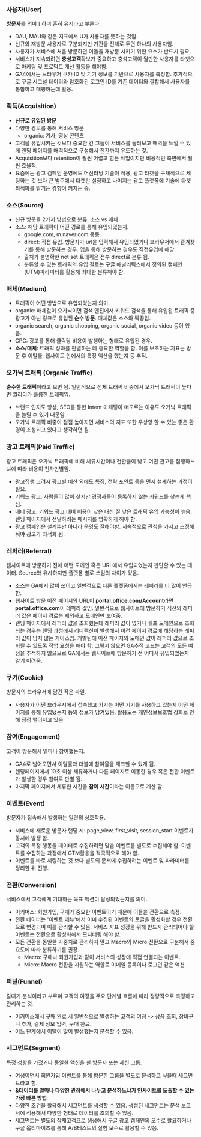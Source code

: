 ### 사용자(User)
**방문자**를 의미ㅣ하며 흔히 유저라고 부른다.
- DAU, MAU와 같은 지표에서 U가 사용자를 뜻하는 것임.
- 신규와 재방문 사용자로 구분되지만 기간을 전체로 두면 하나의 사용자임.
- 사용자가 서비스에 처음 방문하면 이들을 재방문 시키기 위한 요소가 반드시 필요.
- 서비스가 지속되려면 **충성고객**확보가 중요하고 충석고객이 될만한 사용자를 타겟으로 마케팅 및 프로덕트 개선 활동을 해야함.
- GA4에서는 브라우저 쿠카 ID 및 기기 정보를 기반으로 사용자를 측정함. 추가적으로 구글 시그널 데이터와 암호화된 로그인 ID를 기존 데이터와 결합해서 사용자를 통합하고 매핑하는데 활용.


### 획득(Acquisition)
- **신규로 유입된 방문**
- 다양한 경로를 통해 서비스 방문
  - organic: 기사, 영상 콘텐츠
- 고객을 유입시키는 것보다 중요한 건 그들이 서비스를 둘러보고 매력을 느낄 수 있게 랜딩 페이지를 매력적으로 구성해서 전환까지 유도하는 것.
- Acquisition보다 retention이 훨씬 어렵고 힘든 작업이지만 비용적인 측면에서 훨씬 효율적.
- 요즘에는 광고 캠페인 운영에도 머신러닝 기술이 적용, 광고 타겟을 구체적으로 세팅하는 것 보다 큰 범주에서 타겟만 설정하고 나머지는 광고 플랫폼에 기술에 타겟 최적화를 맡기는 경향이 커지는 중.


### 소스(Source)
- 신규 방문을 2가지 방법으로 분류: 소스 vs 매체
- 소스: 해당 트래픽이 어떤 경로를 통해 유입되었는지.
  - google.com, m.naver.com 등등.
  - direct: 직접 유입. 방문자가 url을 입력해서 유입되었거나 브라우저에서 즐겨찾기를 통해 방문하는 경우. 앱을 통해 방문하는 경우도 직접유입에 해당.
  - 출처가 불명확한 not set 트래픽은 전부 direct로 분류 됨.
  - 분류할 수 있는 트래픽의 유입 결로는 구글 애널리틱스에서 정의된 캠페인(UTM)파라미터를 활용해 최대한 분류해야 함.


### 매체(Medium)
- 트래픽이 어떤 방법으로 유입되었는지 의미.
- organic: 매체값이 오가닉이면 검색 엔진에서 키워드 검색을 통해 유입된 트래픽 중 광고가 아닌 링크로 유입된 **순수 방문**. 매체값은 소스와 짝꿍임.
- organic search, organic shopping, organic social, organic video 등이 있음.
- CPC: 광고를 통해 클릭당 비용이 발생하는 형태로 유입된 경우.
- **소스/매체**: 트래픽 성과를 판별하는 데 중요한 역할을 함. 이를 보조하는 지표는 방문 후 이탈률, 웹사이트 안에서의 특정 액션을 했는지 등 추적.


### 오가닉 트래픽 (Organic Traffic)
**순수한 트래픽**이라고 보면 됨. 일반적으로 전체 트래픽 비중에서 오가닉 트래픽이 높다면 퀄리티가 훌륭한 트래픽임.
- 브랜드 인지도 향상, SEO를 통한 Intent 마케팅이 떠오르는 이유도 오가닉 트래픽을 늘릴 수 있기 때문임.
- 오가닉 트래픽 비중이 점점 높아지면 서비스의 지표 또한 우상향 할 수 있는 좋은 환경이 조성되고 있다고 생각하면 됨.


### 광고 트래픽(Paid Traffic)
광고 트래픽은 오가닉 트래픽에 비해 체류시간이나 전환률이 낮고 어떤 관고를 집행하느냐에 따라 비용이 천차만별임.
- 광고집행 고려시 광고별 예산 외에도 특징, 전략 포인트 등을 먼저 설계하는 과정이 필요.
- 키워드 광고: 사람들이 많이 찾지만 경쟁사들이 등록하지 않는 키워드를 찾는게 핵심.
- 배너 광고: 키워드 광고 대비 비용이 낮은 대신 질 낮은 트래픽 유입 가능성이 높음. 렌딩 페이지에서 전달하려는 메시지를 명확하게 해야 함.
- 광고 캠페인은 설계뿐만 아니라 운영도 잘해야함. 지속적으로 관심을 가지고 조정해줘야 광고가 최적화 됨.


 ### 레퍼러(Referral)
웹사이트에 방문하기 전에 어떤 도메인 혹은 URL에서 유입되었는지 판단할 수 있는 데이터. Source와 유사하지만 플랫폼 별로 쓰임의 차이가 있음.
- 소스는 GA에서 많이 쓰이고 일반적으로 다른 플랫폼에서는 레퍼러를 더 많이 언급함.
- 웹사이트 방문 이전 페이지의 URL이 **portal.office.com/Account**라면 **portal.office.com**이 레퍼러 값임. 일반적으로 웹사이트에 방문하기 직전의 레퍼러 값은 페이지 경로는 제외하고 도메인만 보여줌.
- 랜딩 페이지에서 레퍼러 값을 조회했는데 레퍼러 값이 없거나 셀프 도메인으로 조회되는 경우는 랜딩 과정에서 리디렉션이 발생해서 이전 페이지 경로에 해당하는 레퍼러 값이 남지 않는 케이스임. 개발팀에 이전 페이지의 도메인 값이 레퍼러 값으로 조회될 수 있도록 작업 요청을 해야 함. 그렇지 않으면 GA추적 코드는 고객의 모든 여정을 추적하지 않으므로 GA에서는 웹사이트에 방문하기 전 어디서 유입되었는지 알기 어려움.


### 쿠키(Cookie)
방문자의 브라우저에 담긴 작은 파일.
- 사용자가 어떤 브라우저에서 접속했고 기기는 어떤 기기를 사용하고 있는지 어떤 페이지를 통해 유입됐는지 등의 정보가 담겨있음. 활용도는 개인정보보호법 강화로 인해 점점 떨어지고 있음.


### 참여(Engagement)
고객이 방문해서 얼마나 참여했는지.
- GA4로 넘어오면서 이탈률과 더불에 참여율을 체크할 수 있게 됨.
- 렌딩페이지에서 10초 이상 체류하거나 다른 페이지로 이동한 경우 혹은 전환 이벤트가 발생한 경우 참여로 판별 됨.
- 마지막 페이지에서 체류한 시간을 **참여 시간**이라는 이름으로 계산 함.


### 이벤트(Event)
방문자가 접속해서 발생하는 일련의 상호작용.
- 서비스에 새로운 방문자 랜딩 시: page_view, first_visit, session_start 이벤트가 동시에 발생 함.
- 고객의 특정 행동을 데이터로 수집하려면 맞춤 이벤트를 별도로 수집해야 함. 이벤트를 수집하는 과정에서 GTM활용을 적극적으로 해야 함.
- 이벤트를 바로 세팅하는 것 보다 별도의 문서에 수집하려는 이벤트 및 파라미터를 정리한 뒤 진행.


### 전환(Conversion)
서비스에서 고객에게 기대하는 목표 액션이 달성되었는지를 의미.
- 이커머스: 회원가입, 구매가 중요한 이벤트이기 때문에 이들을 전환으로 측정.
- 전환 데이터는 '이벤트 메뉴'에서 이미 수집된 이벤트의 토글을 활성화할 경우 전환으로 변경되며 이를 관리할 수 있음. 서비스 지표 성장을 위해 반드시 관리되어야 할 이벤트는 전환으로 활성화해서 모니터링 해야 함.
- 모든 전환을 동일한 가중치로 관리하지 말고 Macro와 Micro 전환으로 구분해서 중요도에 따라 분류하기를 권장.
  - Macro: 구매나 회원가입과 같이 서비스의 성장에 직접 연결되는 이벤트.
  - Micro: Macro 전환을 지원하는 역할로 이메일 등록이나 로그인 같은 액션.


### 퍼널(Funnel)
갈때기 분석이라고 부르며 고객의 여정을 주요 단계별 흐름에 따라 정량적으로 측정하고 관리하는 것.
- 이커머스에서 구매 완료 시 일반적으로 발생하는 고객의 여정 -> 상품 조회, 장바구니 추가, 결제 정보 입력, 구매 완료.
- 어느 단계에서 이탈이 많이 발생했는지 분석할 수 있음.


### 세그먼트(Segment)
특정 성향을 가졌거나 동일한 액션을 한 방문자 또는 세션 그룹.
- 여성이면서 회원가입 이벤트를 통해 방문한 그룹을 별도로 분석하고 싶을때 세그먼트라고 함.
- **&데이터를 얼마나 다양한 관점에서 나누고 분석하느냐가 인사이트를 도출할 수 있는 가장 빠른 방법**
- 다양한 조건을 활용해서 세그먼트를 생성할 수 있음. 생성된 세그먼트는 분석 보고서에 적용해서 다양한 형태로 데이터를 조회할 수 있음.
- 세그먼트는 별도의 잠재고객으로 생성해서 구글 광고 캠페인의 모수로 활요하거나 구글 옵티마이즈를 통해 A/B테스트의 실험 모수로 활용할 수 있음.



